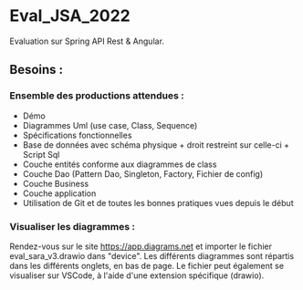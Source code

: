 # Eval_JSA_2022
Evaluation sur Spring API Rest & Angular.

## Besoins :



### Ensemble des productions attendues :

- Démo
- Diagrammes Uml (use case, Class, Sequence)
- Spécifications fonctionnelles
- Base de données avec schéma physique + droit restreint sur celle-ci + Script Sql
- Couche entités conforme aux diagrammes de class
- Couche Dao (Pattern Dao, Singleton, Factory, Fichier de config)
- Couche Business
- Couche application
- Utilisation de Git et de toutes les bonnes pratiques vues depuis le début

### Visualiser les diagrammes :

Rendez-vous sur le site https://app.diagrams.net et importer le fichier eval_sara_v3.drawio dans "device". Les différents diagrammes sont répartis dans les différents onglets, en bas de page. Le fichier peut également se visualiser sur VSCode, à l'aide d'une extension spécifique (drawio).


